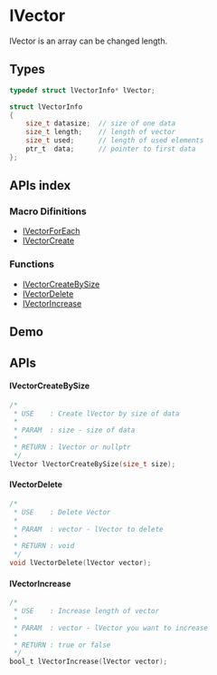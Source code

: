 # lVector
lVector is an array can be changed length.

## Types
```C
typedef struct lVectorInfo* lVector;

struct lVectorInfo
{
    size_t datasize;  // size of one data
    size_t length;    // length of vector
    size_t used;      // length of used elements
    ptr_t  data;      // pointer to first data
};
```

## APIs index

### Macro Difinitions
* [lVectorForEach](#lvectorforeach)
* [lVectorCreate](#lvectorcreatebysize)

### Functions
* [lVectorCreateBySize](#lvectorcreatebysize)
* [lVectorDelete](#lvectordelete)
* [lVectorIncrease](#lvectorincrease)

## Demo

## APIs

#### lVectorCreateBySize
```C
/*
 * USE    : Create lVector by size of data
 *
 * PARAM  : size - size of data
 *
 * RETURN : lVector or nullptr
 */
lVector lVectorCreateBySize(size_t size);
```

#### lVectorDelete
```C
/*
 * USE    : Delete Vector
 *
 * PARAM  : vector - lVector to delete
 *
 * RETURN : void
 */
void lVectorDelete(lVector vector);
```


#### lVectorIncrease
```C
/*
 * USE    : Increase length of vector
 *
 * PARAM  : vector - lVector you want to increase
 *
 * RETURN : true or false
 */
bool_t lVectorIncrease(lVector vector);
```